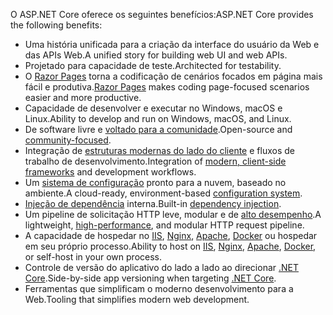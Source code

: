 <span data-ttu-id="89c6d-101">O ASP.NET Core oferece os seguintes benefícios:</span><span class="sxs-lookup"><span data-stu-id="89c6d-101">ASP.NET Core provides the following benefits:</span></span>

* <span data-ttu-id="89c6d-102">Uma história unificada para a criação da interface do usuário da Web e das APIs Web.</span><span class="sxs-lookup"><span data-stu-id="89c6d-102">A unified story for building web UI and web APIs.</span></span>
* <span data-ttu-id="89c6d-103">Projetado para capacidade de teste.</span><span class="sxs-lookup"><span data-stu-id="89c6d-103">Architected for testability.</span></span>
* <span data-ttu-id="89c6d-104">O [Razor Pages](xref:razor-pages/index) torna a codificação de cenários focados em página mais fácil e produtiva.</span><span class="sxs-lookup"><span data-stu-id="89c6d-104">[Razor Pages](xref:razor-pages/index) makes coding page-focused scenarios easier and more productive.</span></span>
* <span data-ttu-id="89c6d-105">Capacidade de desenvolver e executar no Windows, macOS e Linux.</span><span class="sxs-lookup"><span data-stu-id="89c6d-105">Ability to develop and run on Windows, macOS, and Linux.</span></span>
* <span data-ttu-id="89c6d-106">De software livre e [voltado para a comunidade](https://live.asp.net/).</span><span class="sxs-lookup"><span data-stu-id="89c6d-106">Open-source and [community-focused](https://live.asp.net/).</span></span>
* <span data-ttu-id="89c6d-107">Integração de [estruturas modernas do lado do cliente](xref:client-side/index) e fluxos de trabalho de desenvolvimento.</span><span class="sxs-lookup"><span data-stu-id="89c6d-107">Integration of [modern, client-side frameworks](xref:client-side/index) and development workflows.</span></span>
* <span data-ttu-id="89c6d-108">Um [sistema de configuração](xref:fundamentals/configuration/index) pronto para a nuvem, baseado no ambiente.</span><span class="sxs-lookup"><span data-stu-id="89c6d-108">A cloud-ready, environment-based [configuration system](xref:fundamentals/configuration/index).</span></span>
* <span data-ttu-id="89c6d-109">[Injeção de dependência](xref:fundamentals/dependency-injection) interna.</span><span class="sxs-lookup"><span data-stu-id="89c6d-109">Built-in [dependency injection](xref:fundamentals/dependency-injection).</span></span>
* <span data-ttu-id="89c6d-110">Um pipeline de solicitação HTTP leve, modular e de [alto desempenho](https://github.com/aspnet/benchmarks).</span><span class="sxs-lookup"><span data-stu-id="89c6d-110">A lightweight, [high-performance](https://github.com/aspnet/benchmarks), and modular HTTP request pipeline.</span></span>
* <span data-ttu-id="89c6d-111">A capacidade de hospedar no [IIS](xref:host-and-deploy/iis/index), [Nginx](xref:host-and-deploy/linux-nginx), [Apache](xref:host-and-deploy/linux-apache), [Docker](xref:host-and-deploy/docker/index) ou hospedar em seu próprio processo.</span><span class="sxs-lookup"><span data-stu-id="89c6d-111">Ability to host on [IIS](xref:host-and-deploy/iis/index), [Nginx](xref:host-and-deploy/linux-nginx), [Apache](xref:host-and-deploy/linux-apache), [Docker](xref:host-and-deploy/docker/index), or self-host in your own process.</span></span>
* <span data-ttu-id="89c6d-112">Controle de versão do aplicativo do lado a lado ao direcionar [.NET Core](/dotnet/articles/standard/choosing-core-framework-server).</span><span class="sxs-lookup"><span data-stu-id="89c6d-112">Side-by-side app versioning when targeting [.NET Core](/dotnet/articles/standard/choosing-core-framework-server).</span></span>
* <span data-ttu-id="89c6d-113">Ferramentas que simplificam o moderno desenvolvimento para a Web.</span><span class="sxs-lookup"><span data-stu-id="89c6d-113">Tooling that simplifies modern web development.</span></span>
